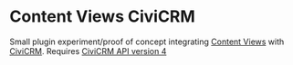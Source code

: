 # Content Views CiviCRM

Small plugin experiment/proof of concept integrating [Content Views](https://wordpress.org/plugins/content-views-query-and-display-post-page/) with [CiviCRM](https://civicrm.org).
Requires [CiviCRM API version 4](https://github.com/civicrm/org.civicrm.api4)
